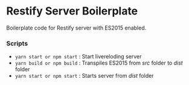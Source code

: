 # Restify Server Boilerplate

Boilerplate code for Restify server with ES2015 enabled.

### Scripts

- `yarn start or npm start` : Start livereloding server
- `yarn build or npm build` : Transpiles ES2015 from *src* folder to *dist* folder
- `yarn start or npm start` : Starts server from *dist* folder
